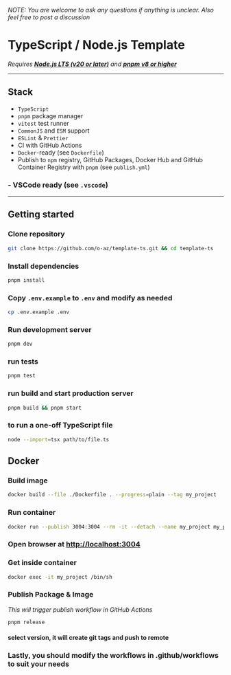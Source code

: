 _NOTE: You are welcome to ask any questions if anything is unclear. Also feel free to post a discussion_

# TypeScript / Node.js Template

_Requires __[Node.js LTS (v20 or later)](https://nodejs.org/en/blog/release/v20.8.1)__ and
**[pnpm __v8__ or higher](https://pnpm.io/installation)**_

---

## **Stack**

- `TypeScript`
- `pnpm` package manager
- `vitest` test runner
- `CommonJS` and `ESM` support
- `ESLint` & `Prettier`
- CI with GitHub Actions
- `Docker`-ready (see `Dockerfile`)
- Publish to `npm` registry, GitHub Packages, Docker Hub and GitHub Container Registry with `pnpm` (see `publish.yml`)

### - VSCode ready (see `.vscode`)

---

## Getting started

### Clone repository

```sh
git clone https://github.com/o-az/template-ts.git && cd template-ts
```

### Install dependencies

```sh
pnpm install
```

### Copy `.env.example` to `.env` and modify as needed

```sh
cp .env.example .env
```

### Run development server

```sh
pnpm dev
```

### run tests

```sh
pnpm test
```

### run build and start production server

```sh
pnpm build && pnpm start
```

### to run a one-off TypeScript file

```sh
node --import=tsx path/to/file.ts
```

## Docker

### Build image

```sh
docker build --file ./Dockerfile . --progress=plain --tag my_project
```

### Run container

```sh
docker run --publish 3004:3004 --rm -it --detach --name my_project my_project
```

### Open browser at <http://localhost:3004>

### Get inside container

```sh
docker exec -it my_project /bin/sh
```

### Publish Package & Image

_This will trigger publish workflow in GitHub Actions_

```sh
pnpm release
```

#### select version, it will create git tags and push to remote

### Lastly, you should modify the workflows in .github/workflows to suit your needs
